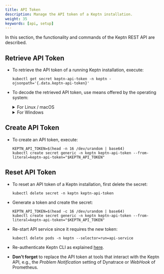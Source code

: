 ```yaml
---
title: API Token
description: Manage the API token of a Keptn installation.
weight: 35
keywords: [api, setup]
---
```


In this section, the functionality and commands of the Keptn REST API are described.

## Retrieve API Token

* To retrieve the API token of a running Keptn installation, execute: 

    ```console
    kubectl get secret keptn-api-token -n keptn -ojsonpath='{.data.keptn-api-token}'
    ``` 

* To decode the retrieved API token, use means offered by the operating system: 

    <details><summary>For Linux / macOS</summary>
    <p>

    Set the needed environment variables.

    ```console
    KEPTN_API_TOKEN=$(kubectl get secret keptn-api-token -n keptn -ojsonpath={.data.keptn-api-token} | base64 --decode)
    ```

    </p>
    </details>

    <details><summary>For Windows</summary>
    <p>

    Please expand the corresponding section matching your CLI tool.

    <details><summary>PowerShell</summary>
    <p>

    For the Windows PowerShell, a small script is provided that installs the `PSYaml` module and sets the environment variables. Please note that the PowerShell might have to be started with **Run as Administrator** privileges to install the module.

    * Copy the following snippet and paste it in the PowerShell. The snippet will be automatically executed line by line.

        ```
        $tokenEncoded = $(kubectl get secret keptn-api-token -n keptn -ojsonpath='{.data.keptn-api-token}')
        $Env:KEPTN_API_TOKEN = [System.Text.Encoding]::UTF8.GetString([System.Convert]::FromBase64String($tokenEncoded))
        ```

    </p>
    </details>

    <details><summary>Command Line</summary>
    <p>

    In the Windows Command Line, a couple of steps are necessary.

    1. Get the Keptn API Token encoded in base64

        ```console
        kubectl get secret keptn-api-token -n keptn -ojsonpath={.data.keptn-api-token}
        ```

        ```console
        abcdefghijkladfaea
        ```

    1. Take the encoded API token - it is the value from the key `keptn-api-token` (in this example, it is `abcdefghijkladfaea`) and save it in a text file, e.g., `keptn-api-token-base64.txt`

    1. Decode the file

        ```
        certutil -decode keptn-api-token-base64.txt keptn-api-token.txt
        ```

    1. Open the newly created file `keptn-api-token.txt`, copy the value and paste it into the next command

        ```
        set KEPTN_API_TOKEN=keptn-api-token
        ```
    </p>
    </details>
    </p>
    </details>

## Create API Token

* To create an API token, execute:
  
    ```console
    KEPTN_API_TOKEN=$(head -n 16 /dev/urandom | base64)
    kubectl create secret generic -n keptn keptn-api-token --from-literal=keptn-api-token="$KEPTN_API_TOKEN"
    ```

## Reset API Token

* To reset an API token of a Keptn installation, first delete the secret:
  
    ```console
    kubectl delete secret -n keptn keptn-api-token
    ```

* Generate a token and create the secret: 

    ```console
    KEPTN_API_TOKEN=$(head -c 16 /dev/urandom | base64)
    kubectl create secret generic -n keptn keptn-api-token --from-literal=keptn-api-token="$KEPTN_API_TOKEN"
    ```

* Re-start API service since it requires the new token:

    ```console
    kubectl delete pods -n keptn --selector=run=api-service
    ```

* Re-authenticate Keptn CLI as explained [here](../../reference/cli/#authentication).

* **Don't forget** to replace the API token at tools that interact with the Keptn API, e.g., the *Problem Notification* setting of Dynatrace or *WebHook* of Prometheus.
